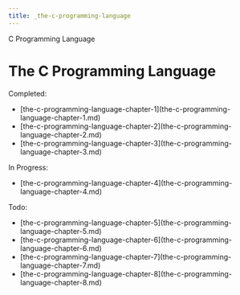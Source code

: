```yaml
---
title: _the-c-programming-language
---
```


C Programming Language

# The C Programming Language

Completed:

- \[the-c-programming-language-chapter-1](the-c-programming-language-chapter-1.md)
- \[the-c-programming-language-chapter-2](the-c-programming-language-chapter-2.md)
- \[the-c-programming-language-chapter-3](the-c-programming-language-chapter-3.md)

In Progress:

- \[the-c-programming-language-chapter-4](the-c-programming-language-chapter-4.md)

Todo:

- \[the-c-programming-language-chapter-5](the-c-programming-language-chapter-5.md)
- \[the-c-programming-language-chapter-6](the-c-programming-language-chapter-6.md)
- \[the-c-programming-language-chapter-7](the-c-programming-language-chapter-7.md)
- \[the-c-programming-language-chapter-8](the-c-programming-language-chapter-8.md)
